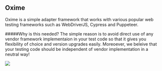## Oxime

Oxime is a simple adapter framework that works with various popular web testing frameworks such as WebDriverJS, Cypress and Puppeteer.  

#####Why is this needed?
The simple reason is to avoid direct use of any vendor framework implementaion in your test code so that it gives you flexibility of choice and version upgrades easily.  Moreoever, we beleive that your testing code should be independent of vendor implementation in a neutral way!


![](https://github.com/senips/selenium-wrap/blob/master/doc/images/automationwrapperfram.png)
